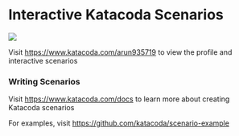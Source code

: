 # Interactive Katacoda Scenarios

[![](http://shields.katacoda.com/katacoda/arun935719/count.svg)](https://www.katacoda.com/arun935719 "Get your profile on Katacoda.com")

Visit https://www.katacoda.com/arun935719 to view the profile and interactive scenarios

### Writing Scenarios
Visit https://www.katacoda.com/docs to learn more about creating Katacoda scenarios

For examples, visit https://github.com/katacoda/scenario-example
